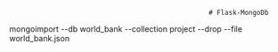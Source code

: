                                                       # Flask-MongoDb
                                                      
 mongoimport --db world_bank --collection project --drop --file world_bank.json
 
 
